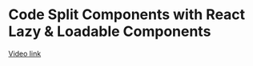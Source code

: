 # Code Split Components with React Lazy & Loadable Components

[Video link](https://www.egghead.io/lessons/egghead-code-split-components-with-react-lazy-loadable-components?pl=react-optimization-cookbook-d67d54ba)

